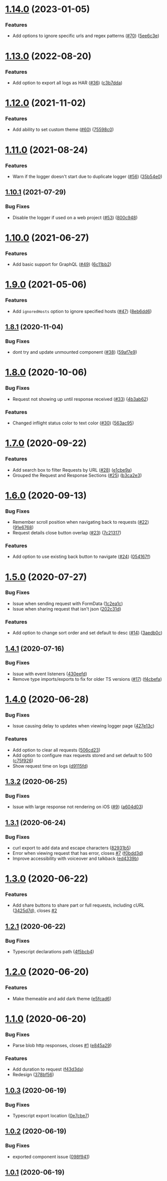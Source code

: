

# [1.14.0](https://github.com/alexbrazier/react-native-network-logger/compare/v1.13.0...v1.14.0) (2023-01-05)


### Features

* Add options to ignore specific urls and regex  patterns ([#70](https://github.com/alexbrazier/react-native-network-logger/issues/70)) ([5ee6c3e](https://github.com/alexbrazier/react-native-network-logger/commit/5ee6c3e84408d7338e5549e14a5f25d184cc1dee))

# [1.13.0](https://github.com/alexbrazier/react-native-network-logger/compare/v1.12.0...v1.13.0) (2022-08-20)


### Features

* Add option to export all logs as HAR ([#36](https://github.com/alexbrazier/react-native-network-logger/issues/36)) ([c3b7dda](https://github.com/alexbrazier/react-native-network-logger/commit/c3b7ddaf56f2714dab07d2b8094b38faf674c1d9))

# [1.12.0](https://github.com/alexbrazier/react-native-network-logger/compare/v1.11.0...v1.12.0) (2021-11-02)


### Features

* Add ability to set custom theme ([#60](https://github.com/alexbrazier/react-native-network-logger/issues/60)) ([75598c0](https://github.com/alexbrazier/react-native-network-logger/commit/75598c03e55f3525c58b5bbc945496918e135494))

# [1.11.0](https://github.com/alexbrazier/react-native-network-logger/compare/v1.10.1...v1.11.0) (2021-08-24)


### Features

* Warn if the logger doesn't start due to duplicate logger ([#56](https://github.com/alexbrazier/react-native-network-logger/issues/56)) ([35b54e0](https://github.com/alexbrazier/react-native-network-logger/commit/35b54e08c33e4a32ff61d253fecd82697abbca69))

## [1.10.1](https://github.com/alexbrazier/react-native-network-logger/compare/v1.10.0...v1.10.1) (2021-07-29)


### Bug Fixes

* Disable the logger if used on a web project ([#53](https://github.com/alexbrazier/react-native-network-logger/issues/53)) ([800c948](https://github.com/alexbrazier/react-native-network-logger/commit/800c94872219922c35a633fa53046fd43a29a09b))

# [1.10.0](https://github.com/alexbrazier/react-native-network-logger/compare/v1.9.0...v1.10.0) (2021-06-27)


### Features

* Add basic support for GraphQL ([#49](https://github.com/alexbrazier/react-native-network-logger/issues/49)) ([6c11bb2](https://github.com/alexbrazier/react-native-network-logger/commit/6c11bb2b7b887fa75aead0fde44523aced84d62b))

# [1.9.0](https://github.com/alexbrazier/react-native-network-logger/compare/v1.8.1...v1.9.0) (2021-05-06)


### Features

* Add `ignoredHosts` option to ignore specified hosts ([#47](https://github.com/alexbrazier/react-native-network-logger/issues/47)) ([8eb6dd6](https://github.com/alexbrazier/react-native-network-logger/commit/8eb6dd6c2d953d5bb1f92bab9eac8a1f289af39b))

## [1.8.1](https://github.com/alexbrazier/react-native-network-logger/compare/v1.8.0...v1.8.1) (2020-11-04)


### Bug Fixes

* dont try and update unmounted component ([#38](https://github.com/alexbrazier/react-native-network-logger/issues/38)) ([59af7e9](https://github.com/alexbrazier/react-native-network-logger/commit/59af7e95af79463efe7d7540b76e4110b1af5dca))

# [1.8.0](https://github.com/alexbrazier/react-native-network-logger/compare/v1.7.0...v1.8.0) (2020-10-06)


### Bug Fixes

* Request not showing up until response received ([#33](https://github.com/alexbrazier/react-native-network-logger/issues/33)) ([4b3ab62](https://github.com/alexbrazier/react-native-network-logger/commit/4b3ab62d3279d4917f1c0a159f6d1cb03ea70812))


### Features

* Changed inflight status color to text color ([#30](https://github.com/alexbrazier/react-native-network-logger/issues/30)) ([563ac95](https://github.com/alexbrazier/react-native-network-logger/commit/563ac95ba685ecd784379f3cb8656625ea3abd48))

# [1.7.0](https://github.com/alexbrazier/react-native-network-logger/compare/v1.6.0...v1.7.0) (2020-09-22)


### Features

* Add search box to filter Requests by URL ([#28](https://github.com/alexbrazier/react-native-network-logger/issues/28)) ([e1cbe9a](https://github.com/alexbrazier/react-native-network-logger/commit/e1cbe9adef14b5297cb5b54584b98c8f9173e64c))
* Grouped the Request and Response Sections ([#25](https://github.com/alexbrazier/react-native-network-logger/issues/25)) ([b3ca2e3](https://github.com/alexbrazier/react-native-network-logger/commit/b3ca2e30cbbc4102b7be1b03d164c8a019226658))

# [1.6.0](https://github.com/alexbrazier/react-native-network-logger/compare/v1.5.0...v1.6.0) (2020-09-13)


### Bug Fixes

* Remember scroll position when navigating back to requests ([#22](https://github.com/alexbrazier/react-native-network-logger/issues/22)) ([91e6768](https://github.com/alexbrazier/react-native-network-logger/commit/91e67682c25b562339d28316876b34cf953902a1))
* Request details close button overlap ([#23](https://github.com/alexbrazier/react-native-network-logger/issues/23)) ([7c21317](https://github.com/alexbrazier/react-native-network-logger/commit/7c21317a2073160bdff17fd930ac4ecc27b4c3de))


### Features

* Add option to use existing back button to navigate ([#24](https://github.com/alexbrazier/react-native-network-logger/issues/24)) ([054167f](https://github.com/alexbrazier/react-native-network-logger/commit/054167f67303c1b3cdb18710d477211811c4e760))

# [1.5.0](https://github.com/alexbrazier/react-native-network-logger/compare/v1.4.1...v1.5.0) (2020-07-27)


### Bug Fixes

* Issue when sending request with FormData ([1c2ea1c](https://github.com/alexbrazier/react-native-network-logger/commit/1c2ea1ce7aa30f2836c10747033dab6a63215b10))
* Issue when sharing request that isn't json ([202c31d](https://github.com/alexbrazier/react-native-network-logger/commit/202c31dae94f05b0f56f7e74be3c7e0e30f3933a))


### Features

* Add option to change sort order and set default to desc ([#14](https://github.com/alexbrazier/react-native-network-logger/issues/14)) ([3aedb0c](https://github.com/alexbrazier/react-native-network-logger/commit/3aedb0c1effc3d3bd7b5f9c95aac28050f482d5b))

## [1.4.1](https://github.com/alexbrazier/react-native-network-logger/compare/v1.4.0...v1.4.1) (2020-07-16)


### Bug Fixes

* Issue with event listeners ([430eefd](https://github.com/alexbrazier/react-native-network-logger/commit/430eefd79477966edb22c1e395b122aac0f4d8fa))
* Remove type imports/exports to fix for older TS versions ([#17](https://github.com/alexbrazier/react-native-network-logger/issues/17)) ([f4cbefa](https://github.com/alexbrazier/react-native-network-logger/commit/f4cbefa7afe0988818134482b6d0ea46ae77efcd))

# [1.4.0](https://github.com/alexbrazier/react-native-network-logger/compare/v1.3.2...v1.4.0) (2020-06-28)


### Bug Fixes

* Issue causing delay to updates when viewing logger page ([427e13c](https://github.com/alexbrazier/react-native-network-logger/commit/427e13ce017137ab6c6be05ac51b647b443ffe86))


### Features

* Add option to clear all requests ([506cd23](https://github.com/alexbrazier/react-native-network-logger/commit/506cd23769f9ef02b4b299abd0a9fd426b0fc628))
* Add option to configure max requests stored and set default to 500 ([c75f926](https://github.com/alexbrazier/react-native-network-logger/commit/c75f926d478323bea46348ba9de77277c3e66fca))
* Show request time on logs ([d9115fd](https://github.com/alexbrazier/react-native-network-logger/commit/d9115fd2b2cbb12b88f885248d6496d4e1cd0888))

## [1.3.2](https://github.com/alexbrazier/react-native-network-logger/compare/v1.3.1...v1.3.2) (2020-06-25)


### Bug Fixes

* Issue with large response not rendering on iOS ([#9](https://github.com/alexbrazier/react-native-network-logger/issues/9)) ([a604d03](https://github.com/alexbrazier/react-native-network-logger/commit/a604d039ed7549e2557d98a902fdf49f279a2048))

## [1.3.1](https://github.com/alexbrazier/react-native-network-logger/compare/v1.3.0...v1.3.1) (2020-06-24)


### Bug Fixes

* curl export to add data and escape characters ([82931b5](https://github.com/alexbrazier/react-native-network-logger/commit/82931b5817714a6c231fdd7d845bc0383a46bd4a))
* Error when viewing request that has error, closes [#7](https://github.com/alexbrazier/react-native-network-logger/issues/7) ([f0bdd3d](https://github.com/alexbrazier/react-native-network-logger/commit/f0bdd3d4735b5329fe844d27e2754783731f3478))
* Improve accessibility with voiceover and talkback ([ed4339b](https://github.com/alexbrazier/react-native-network-logger/commit/ed4339b022279dd0f154343dcc0761e646c88152))

# [1.3.0](https://github.com/alexbrazier/react-native-network-logger/compare/v1.2.1...v1.3.0) (2020-06-22)


### Features

* Add share buttons to share part or full requests, including cURL ([3425d7d](https://github.com/alexbrazier/react-native-network-logger/commit/3425d7d8923eebcf815b2dbb93f0fbfef6918c42)), closes [#2](https://github.com/alexbrazier/react-native-network-logger/issues/2)

## [1.2.1](https://github.com/alexbrazier/react-native-network-logger/compare/v1.2.0...v1.2.1) (2020-06-22)


### Bug Fixes

* Typescript declarations path ([4f5bcb4](https://github.com/alexbrazier/react-native-network-logger/commit/4f5bcb40f4a18ec3c20173d06a30cb7cb9b342b8))

# [1.2.0](https://github.com/alexbrazier/react-native-network-logger/compare/v1.1.0...v1.2.0) (2020-06-20)


### Features

* Make themeable and add dark theme ([e5fcad6](https://github.com/alexbrazier/react-native-network-logger/commit/e5fcad6492dc5a4e8674bac68a22c8a826018c76))

# [1.1.0](https://github.com/alexbrazier/react-native-network-logger/compare/v1.0.3...v1.1.0) (2020-06-20)


### Bug Fixes

* Parse blob http responses, closes [#1](https://github.com/alexbrazier/react-native-network-logger/issues/1) ([e845a29](https://github.com/alexbrazier/react-native-network-logger/commit/e845a29f6b9a70db2732189167c6ae44d7f5741d))


### Features

* Add duration to request ([f43d3da](https://github.com/alexbrazier/react-native-network-logger/commit/f43d3da45156ecd0fee7d3a33f61cae105176570))
* Redesign ([378bf56](https://github.com/alexbrazier/react-native-network-logger/commit/378bf56b1a11c4934f6e3b424058d704fbb043ab))



## [1.0.3](https://github.com/alexbrazier/react-native-network-logger/compare/v1.0.3...v1.1.0) (2020-06-19)


### Bug Fixes

* Typescript export location ([0e7cbe7](https://github.com/alexbrazier/react-native-network-logger/commit/0e7cbe76be6ef4be013cad27f94997462427d40a))



## [1.0.2](https://github.com/alexbrazier/react-native-network-logger/compare/v1.0.3...v1.1.0) (2020-06-19)


### Bug Fixes

* exported component issue ([098f941](https://github.com/alexbrazier/react-native-network-logger/commit/098f9411115abfe7334647dcd61d0b96107fc4ad))



## [1.0.1](https://github.com/alexbrazier/react-native-network-logger/compare/v1.0.3...v1.1.0) (2020-06-19)